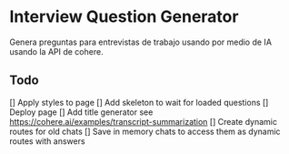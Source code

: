 # Interview Question Generator

Genera preguntas para entrevistas de trabajo usando por medio de IA usando la API de cohere.

## Todo

[] Apply styles to page
[] Add skeleton to wait for loaded questions
[] Deploy page
[] Add title generator see https://cohere.ai/examples/transcript-summarization
[] Create dynamic routes for old chats
[] Save in memory chats to access them as dynamic routes with answers
 
